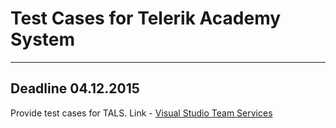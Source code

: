 # Test Cases for Telerik Academy System
***
## Deadline 04.12.2015

Provide test cases for TALS.
Link - [Visual Studio Team Services](https://lnikodimov.visualstudio.com/)
